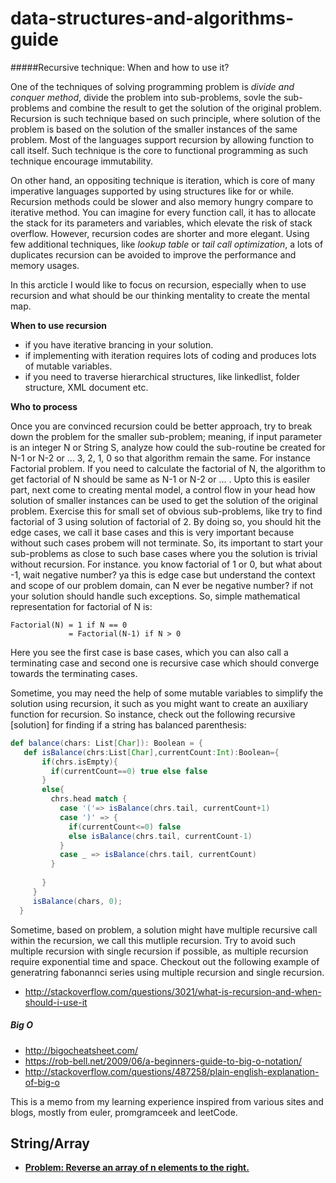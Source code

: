 # data-structures-and-algorithms-guide

#####Recursive technique: When and how to use it?
  
One of the techniques of solving programming problem is _divide and conquer method_, divide the problem into sub-problems, sovle the sub-problems and combine the result to get the solution of the original problem. Recursion is such technique based on such principle, where solution of the problem is based on the solution of the smaller instances of the same problem. Most of the languages support recursion by allowing function to call itself. Such technique is the core to functional programming as such technique encourage immutability. 

On other hand, an oppositing technique is iteration, which is core of many imperative languages supported by using structures like for or while. Recursion methods could be slower and also memory hungry compare to iterative method. You can imagine for every function call, it has to allocate the stack for its parameters and variables, which elevate the risk of stack overflow. However, recursion codes are shorter and more elegant. Using few additional techniques, like _lookup table_ or _tail call optimization_, a lots of duplicates recursion can be avoided to improve the performance and memory usages.

In this arcticle I would like to focus on recursion, especially when to use recursion and what should be our thinking mentality to create the mental map.

**When to use recursion**
 * if you have iterative brancing in your solution.
 * if implementing with iteration requires lots of coding and produces lots of mutable variables. 
 * if you need to traverse hierarchical structures, like linkedlist, folder structure, XML document etc.
 
**Who to process**

 Once you are convinced recursion could be better approach, try to break down the problem for the smaller sub-problem; meaning, if input parameter is an integer N or String S, analyze how could the sub-routine be created for N-1 or N-2 or ... 3, 2, 1, 0  so that algorithm remain the same. For instance Factorial problem. If you need to calculate the factorial of N, the algorithm to get factorial of N should be same as N-1 or N-2 or ... . Upto this is easiler part, next come to creating mental model, a control flow in your head how solution of smaller instances can be used to get the solution of the original problem. Exercise this for small set of obvious sub-problems, like try to find factorial of 3 using solution of factorial of 2. By doing so, you should hit the edge cases, we call it base cases and this is very important because without such cases probem will not terminate. So, its important to start your sub-problems as close to such base cases where you the solution is trivial without recursion. For instance. you know factorial of 1 or 0, but what about -1, wait negative number? ya this is edge case but understand the context and scope of our problem domain, can N ever be negative number? if not your solution should handle such exceptions. So, simple mathematical representation for factorial of N is: 
 ```
 Factorial(N) = 1 if N == 0
              = Factorial(N-1) if N > 0
 ```
Here you see the first case is base cases, which you can also call a terminating case and second one is recursive case which should converge towards the terminating cases. 

Sometime, you may need the help of some mutable variables to simplify the solution using recursion, it such as you might want to create an auxiliary function for recursion. So instance, check out the following recursive [solution] for finding if a string has balanced parenthesis:
```scala
def balance(chars: List[Char]): Boolean = {
   def isBalance(chrs:List[Char],currentCount:Int):Boolean={
       if(chrs.isEmpty){
         if(currentCount==0) true else false
       }
       else{
         chrs.head match {
           case '('=> isBalance(chrs.tail, currentCount+1)
           case ')' => {
             if(currentCount<=0) false
             else isBalance(chrs.tail, currentCount-1)
           }
           case _ => isBalance(chrs.tail, currentCount)
         }
         
       }
     }
     isBalance(chars, 0);
  }
  ```
Sometime, based on problem, a solution might have multiple recursive call within the recursion, we call this mutliple recursion. Try to avoid such multiple recursion with single recursion if possible, as multiple recursion require exponential time and space. Checkout out the following example of generatring fabonannci series using multiple recursion and single recursion.

 





* http://stackoverflow.com/questions/3021/what-is-recursion-and-when-should-i-use-it


##### Big O 
* http://bigocheatsheet.com/
* https://rob-bell.net/2009/06/a-beginners-guide-to-big-o-notation/
* http://stackoverflow.com/questions/487258/plain-english-explanation-of-big-o

This is a memo from my learning experience inspired from various sites and blogs, mostly from euler, promgramceek and leetCode.  


String/Array
---

* [__Problem: Reverse an array of n elements to the right.__](https://github.com/bhochhi/data-structures-and-algorithms-guide/blob/master/codes/src/main/java/com/bhochhi/algorithm/stringandarray/ReverseArrayImpl.java)
